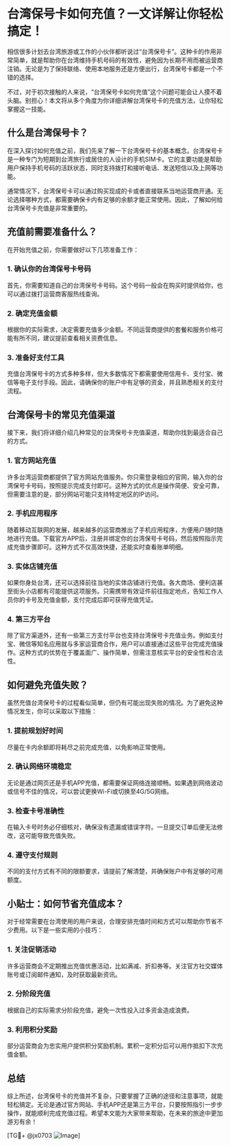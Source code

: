 # 台湾保号卡如何充值？一文详解让你轻松搞定！

相信很多计划去台湾旅游或工作的小伙伴都听说过“台湾保号卡”。这种卡的作用非常简单，就是帮助你在台湾维持手机号码的有效性，避免因为长期不用而被运营商注销。无论是为了保持联络、使用本地服务还是方便出行，台湾保号卡都是一个不错的选择。

不过，对于初次接触的人来说，“台湾保号卡如何充值”这个问题可能会让人摸不着头脑。别担心！本文将从多个角度为你详细讲解台湾保号卡的充值方法，让你轻松掌握这一技能。

## 什么是台湾保号卡？

在深入探讨如何充值之前，我们先来了解一下台湾保号卡的基本概念。台湾保号卡是一种专门为短期到台湾旅行或居住的人设计的手机SIM卡。它的主要功能是帮助用户保持手机号码的活跃状态，同时支持拨打和接听电话、发送短信以及上网等功能。

通常情况下，台湾保号卡可以通过购买现成的卡或者直接联系当地运营商开通。无论选择哪种方式，都需要确保卡内有足够的余额才能正常使用。因此，了解如何给台湾保号卡充值是非常重要的。

## 充值前需要准备什么？

在开始充值之前，你需要做好以下几项准备工作：

### 1. 确认你的台湾保号卡号码

首先，你需要知道自己的台湾保号卡号码。这个号码一般会在购买时提供给你，也可以通过拨打运营商客服热线查询。

### 2. 确定充值金额

根据你的实际需求，决定需要充值多少金额。不同运营商提供的套餐和服务价格可能有所不同，建议提前查看相关资费信息。

### 3. 准备好支付工具

充值台湾保号卡的方式多种多样，但大多数情况下都需要使用信用卡、支付宝、微信等电子支付手段。因此，请确保你的账户中有足够的资金，并且熟悉相关的支付流程。

## 台湾保号卡的常见充值渠道

接下来，我们将详细介绍几种常见的台湾保号卡充值渠道，帮助你找到最适合自己的方式。

### 1. 官方网站充值

许多台湾运营商都提供了官方网站充值服务。你只需登录相应的官网，输入你的台湾保号卡号码，按照提示完成支付即可。这种方式的优点是操作简便、安全可靠，但需要注意的是，部分网站可能只支持特定地区的IP访问。

### 2. 手机应用程序

随着移动互联网的发展，越来越多的运营商推出了手机应用程序，方便用户随时随地进行充值。下载官方APP后，注册并绑定你的台湾保号卡号码，然后按照指示完成充值步骤即可。这种方式不仅高效快捷，还能实时查看账单明细。

### 3. 实体店铺充值

如果你身处台湾，还可以选择前往当地的实体店铺进行充值。各大商场、便利店甚至街头小店都有可能提供这项服务。只需携带有效证件前往指定地点，告知工作人员你的卡号及充值金额，支付完成后即可获得充值凭证。

### 4. 第三方平台

除了官方渠道外，还有一些第三方支付平台也支持台湾保号卡充值业务。例如支付宝、微信等知名应用就与多家运营商合作，用户可以直接通过这些平台完成充值操作。这种方式的优势在于覆盖面广、操作简单，但需注意核实平台的安全性和合法性。

## 如何避免充值失败？

虽然充值台湾保号卡的过程看似简单，但仍有可能出现失败的情况。为了避免这种情况发生，你可以采取以下措施：

### 1. 提前规划好时间

尽量在卡内余额即将耗尽之前完成充值，以免影响正常使用。

### 2. 确认网络环境稳定

无论是通过网页还是手机APP充值，都需要保证网络连接顺畅。如果遇到网络波动或信号不佳的情况，可以尝试更换Wi-Fi或切换至4G/5G网络。

### 3. 检查卡号准确性

在输入卡号时务必仔细核对，确保没有遗漏或错误字符。一旦提交订单后便无法修改，这可能导致充值失败。

### 4. 遵守支付规则

不同的支付方式有不同的限额要求，请提前了解清楚，并确保账户中有足够的可用额度。

## 小贴士：如何节省充值成本？

对于经常需要在台湾使用的用户来说，合理安排充值时间和方式可以帮助你节省不少费用。以下是一些实用的小技巧：

### 1. 关注促销活动

许多运营商会不定期推出充值优惠活动，比如满减、折扣券等。关注官方社交媒体账号或订阅邮件通知，及时获取最新资讯。

### 2. 分阶段充值

根据自己的实际需求分阶段充值，避免一次性投入过多资金造成浪费。

### 3. 利用积分奖励

部分运营商会为忠实用户提供积分奖励机制。累积一定积分后可以用作抵扣下次充值金额。

## 总结

综上所述，台湾保号卡的充值并不复杂，只要掌握了正确的途径和注意事项，就能轻松搞定。无论是通过官方网站、手机APP还是第三方平台，只要按照指引一步步操作，就能顺利完成充值过程。希望本文能为大家带来帮助，在未来的旅途中更加游刃有余！

[TG💪+ @jx0703 ![Image](https://github.com/user-attachments/assets/dbca1d08-cadb-493c-b0ec-ad6f7a83f270)]